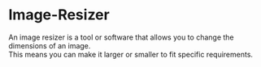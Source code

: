 # Image-Resizer
An image resizer is a tool or software that allows you to change the dimensions of an image.<br> This means you can make it larger or smaller to fit specific requirements.
